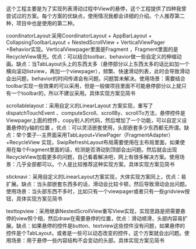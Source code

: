 这个工程主要是为了实现列表滑动过程中View的悬停，这个工程提供了四种我曾尝试过的方案。每个方案的优缺点，使用情况我都会详细的介绍。个人推荐第二种，项目中也是使用的第二种。



coordinatorLayout:采用CoordinatorLayout + AppBarLayout + CollapsingToolbarLayout + NestedScrollView + VerticalViewPager +Behavior实现。VerticalViewpager里面是Fragment ，Fragment里面的是RecycleView填充。优点：可以结合toolbar、behavior做一些自定义的伸缩动画。缺点：当TabLayout头上的东西太多（悬停部分以上东西太多的话比如加一个横向滚动listview，再加一个viewpager），频繁、快速滑动列表，此时会导致滑动会出问题，behavior的时间传递会有问题。问题暂未解决。使用场景：需要结合toolbar实现一些效果的可以采用，但是一般做项目里面不可能悬停部分以上就只有一个toolbar的，所以不建议采用。具体实现方案见简书



scrollablelayout：采用自定义的LinearLayout 方案实现，重写了dispatchTouchEvent 、computeScroll、scrollBy、scrollTo方法，悬停控件是Viewpager上面的控件，copy别人的代码，然后增加了一个功能，可以自定义设置悬停的y轴的位置 。优点：可以灵活嵌套使用，头部嵌套多少东西都无所谓。缺点：举个栗子--主界面采用TabLayout+ViewPager（FragmentAdapter）+RecycleView 实现，SwipRefreshLayout布局需要使用在主布局里面，如果使用在每个Fragment里面的话，检测是否滑动到顶部会出问题。然后就会出现RecycleView加载更多的问题，自己看着解决吧，网上有很多解决方案。使用场景：几乎全部都可以。个人是比较推荐这种实现方案。具体实现方案见简书



sticknavi：采用自定义的LinearLayout方案实现，大体实现方案同上，优点：易扩展。缺点：当头部嵌套东西多的话，滑动会比较卡顿，然后导致滑动会出问题。使用场景：当头部东西不多时，比如只有一个viewpager或者只有一些gridview按钮，具体实现方案见简书



texttopview：采用继承NestedScrollView重写View实现，实现思路是把需要悬停的view照个相，然后draw在需要悬停的位置，优点：滑动顺滑，头部内容易扩展。缺点：如果悬停的控件是button、textview这些控件没有问题，如果悬停的控件是个TabLayout，或者是一些可以动态改变的控件，这个方案就会出问题。使用场景：用于悬停一些内容结构不会变动的头部。具体实现方案见简书
